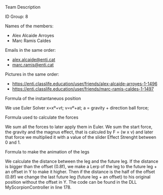 Team Description

ID Group: 8

Names of the members: 
  - Alex Alcaide Arroyes 
  - Marc Ramis Caldes
  
Emails in the same order: 
  - alex.alcaide@enti.cat 
  - marc.ramis@enti.cat
  
Pictures in the same order: 
  - https://enti.classlife.education/user/friends/alex-alcaide-arroyes-1-1496 
  - https://enti.classlife.education/user/friends/marc-ramis-caldes-1-1497
  
  
Formula of the instantaneuos position

We use Euler Solver 
x=xº+vt;
v=vº+at;
a = gravity + direction ball force;

Formula used to calculate the forces

We sum all the forces to later apply them in Euler. We sum the start force, the gravity and the magnus effect, that is calculed by F = (w x v) and later that force we multiplied it with a value of the slider Effect Strenght between 0 and 1.


Formula to make the animation of the legs

We calculate the distance between the leg and the future leg. If the distance is bigger than the offset (0.8f), we make a Lerp of the leg to the future leg + an offset in Y to make it higher. Then if the distance is the half of the offset (0.8f) we change the last future leg (future leg + an offset) to his original position without the offset in Y.
The code can be found in the DLL MyScorpionController in line 178.

